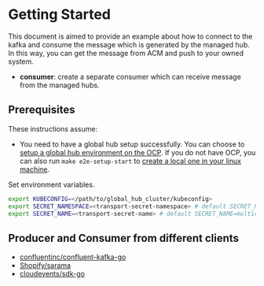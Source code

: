 # Getting Started

This document is aimed to provide an example about how to connect to the kafka and consume the message which is generated by the managed hub. In this way, you can get the message from ACM and push to your owned system.

- **consumer**: create a separate consumer which can receive message from the managed hubs.

## Prerequisites

These instructions assume:

- You need to have a global hub setup successfully. You can choose to [setup a global hub environment on the OCP](https://github.com/stolostron/multicluster-global-hub/blob/main/README.md). If you do not have OCP, you can also run `make e2e-setup-start` to [create a local one in your linux machine](https://github.com/stolostron/multicluster-global-hub/blob/719606de0a65eb8d62c9b10932ef8614bc39ccd0/Makefile#L71).

Set environment variables.
```bash
export KUBECONFIG=</path/to/global_hub_cluster/kubeconfig>
export SECRET_NAMESPACE=<transport-secret-namespace> # default SECRET_NAMESPACE=open-cluster-management
export SECRET_NAME=<transport-secret-name> # default SECRET_NAME=multicluster-global-hub-transport
```

## Producer and Consumer from different clients

- [confluentinc/confluent-kafka-go](https://github.com/confluentinc/confluent-kafka-go)
- [Shopify/sarama](https://github.com/Shopify/sarama)
- [cloudevents/sdk-go](https://github.com/cloudevents/sdk-go)